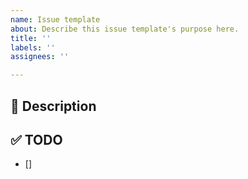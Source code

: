 ```yaml
---
name: Issue template
about: Describe this issue template's purpose here.
title: ''
labels: ''
assignees: ''

---
```


## 🚀 Description

## ✅ TODO
- []
